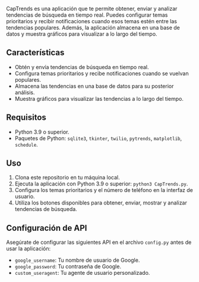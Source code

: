 CapTrends es una aplicación que te permite obtener, enviar y analizar tendencias de búsqueda en tiempo real. Puedes configurar temas prioritarios y recibir notificaciones cuando esos temas estén entre las tendencias populares. Además, la aplicación almacena en una base de datos y muestra gráficos para visualizar a lo largo del tiempo.

## Características

- Obtén y envía tendencias de búsqueda en tiempo real.
- Configura temas prioritarios y recibe notificaciones cuando se vuelvan populares.
- Almacena las tendencias en una base de datos para su posterior análisis.
- Muestra gráficos para visualizar las tendencias a lo largo del tiempo.

## Requisitos

- Python 3.9 o superior.
- Paquetes de Python: `sqlite3`, `tkinter`, `twilio`, `pytrends`, `matplotlib`, `schedule`.

## Uso

1. Clona este repositorio en tu máquina local.
2. Ejecuta la aplicación con Python 3.9 o superior: `python3 CapTrends.py`.
3. Configura los temas prioritarios y el número de teléfono en la interfaz de usuario.
4. Utiliza los botones disponibles para obtener, enviar, mostrar y analizar tendencias de búsqueda.

## Configuración de API

Asegúrate de configurar las siguientes API en el archivo `config.py` antes de usar la aplicación:

- `google_username`: Tu nombre de usuario de Google.
- `google_password`: Tu contraseña de Google.
- `custom_useragent`: Tu agente de usuario personalizado.
